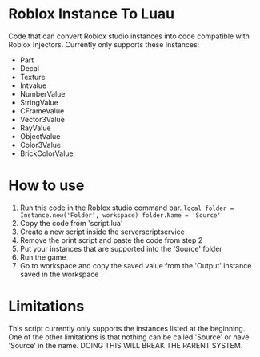 # Roblox Instance To Luau
Code that can convert Roblox studio instances into code compatible with Roblox Injectors.
Currently only supports these Instances: 
* Part
* Decal
* Texture
* Intvalue
* NumberValue
* StringValue
* CFrameValue
* Vector3Value
* RayValue
* ObjectValue
* Color3Value
* BrickColorValue

# How to use
1) Run this code in the Roblox studio command bar. `local folder = Instance.new('Folder', workspace) folder.Name = 'Source'`
2) Copy the code from 'script.lua'
3) Create a new script inside the serverscriptservice
4) Remove the print script and paste the code from step 2
5) Put your instances that are supported into the 'Source' folder
6) Run the game
7) Go to workspace and copy the saved value from the 'Output' instance saved in the workspace

# Limitations
This script currently only supports the instances listed at the beginning. One of the other limitations is that nothing can be called 'Source' or have 'Source' in the name. DOING THIS WILL BREAK THE PARENT SYSTEM. 
